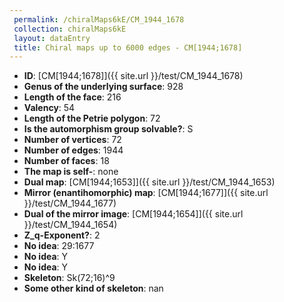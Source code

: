 ```yaml
--- 
 permalink: /chiralMaps6kE/CM_1944_1678 
 collection: chiralMaps6kE
 layout: dataEntry
 title: Chiral maps up to 6000 edges - CM[1944;1678]
---
```


- **ID**: [CM[1944;1678]]({{ site.url }}/test/CM_1944_1678)
- **Genus of the underlying surface**: 928
- **Length of the face**: 216
- **Valency**: 54
- **Length of the Petrie polygon**: 72
- **Is the automorphism group solvable?**: S
- **Number of vertices**: 72
- **Number of edges**: 1944
- **Number of faces**: 18
- **The map is self-**: none
- **Dual map**: [CM[1944;1653]]({{ site.url }}/test/CM_1944_1653)
- **Mirror (enantihomorphic) map**: [CM[1944;1677]]({{ site.url }}/test/CM_1944_1677)
- **Dual of the mirror image**: [CM[1944;1654]]({{ site.url }}/test/CM_1944_1654)
- **Z_q-Exponent?**: 2
- **No idea**:  29:1677
- **No idea**: Y
- **No idea**: Y
- **Skeleton**: Sk(72;16)^9
- **Some other kind of skeleton**: nan

